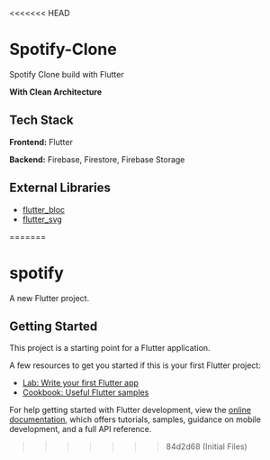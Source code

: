 <<<<<<< HEAD

# Spotify-Clone

Spotify Clone build with Flutter

**With Clean Architecture** 

## Tech Stack

**Frontend:** Flutter

**Backend:** Firebase, Firestore, Firebase Storage


## External Libraries

- [flutter_bloc](https://pub.dev/packages/flutter_bloc)
- [flutter_svg](https://pub.dev/packages/flutter_svg)


=======
# spotify

A new Flutter project.

## Getting Started

This project is a starting point for a Flutter application.

A few resources to get you started if this is your first Flutter project:

- [Lab: Write your first Flutter app](https://docs.flutter.dev/get-started/codelab)
- [Cookbook: Useful Flutter samples](https://docs.flutter.dev/cookbook)

For help getting started with Flutter development, view the
[online documentation](https://docs.flutter.dev/), which offers tutorials,
samples, guidance on mobile development, and a full API reference.
>>>>>>> 84d2d68 (Initial Files)
